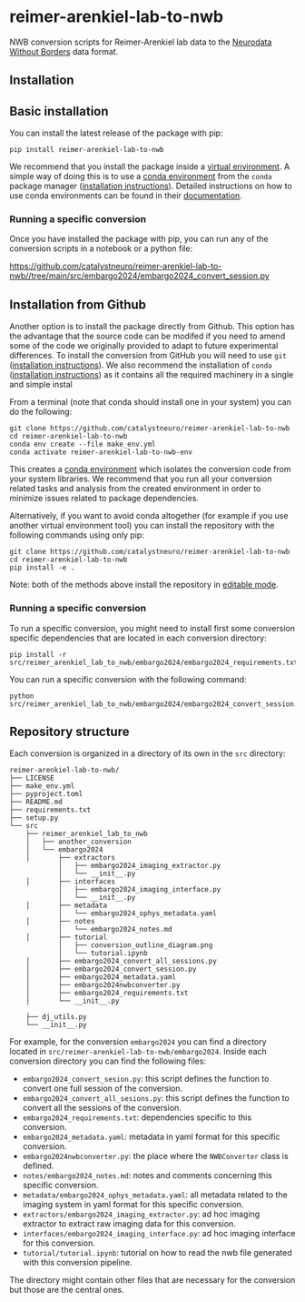 # reimer-arenkiel-lab-to-nwb
NWB conversion scripts for Reimer-Arenkiel lab data to the [Neurodata Without Borders](https://nwb-overview.readthedocs.io/) data format.


## Installation
## Basic installation

You can install the latest release of the package with pip:

```
pip install reimer-arenkiel-lab-to-nwb
```

We recommend that you install the package inside a [virtual environment](https://docs.python.org/3/tutorial/venv.html). A simple way of doing this is to use a [conda environment](https://docs.conda.io/projects/conda/en/latest/user-guide/concepts/environments.html) from the `conda` package manager ([installation instructions](https://docs.conda.io/en/latest/miniconda.html)). Detailed instructions on how to use conda environments can be found in their [documentation](https://docs.conda.io/projects/conda/en/latest/user-guide/tasks/manage-environments.html).

### Running a specific conversion
Once you have installed the package with pip, you can run any of the conversion scripts in a notebook or a python file:

https://github.com/catalystneuro/reimer-arenkiel-lab-to-nwb//tree/main/src/embargo2024/embargo2024_convert_session.py




## Installation from Github
Another option is to install the package directly from Github. This option has the advantage that the source code can be modifed if you need to amend some of the code we originally provided to adapt to future experimental differences. To install the conversion from GitHub you will need to use `git` ([installation instructions](https://github.com/git-guides/install-git)). We also recommend the installation of `conda` ([installation instructions](https://docs.conda.io/en/latest/miniconda.html)) as it contains all the required machinery in a single and simple instal

From a terminal (note that conda should install one in your system) you can do the following:

```
git clone https://github.com/catalystneuro/reimer-arenkiel-lab-to-nwb
cd reimer-arenkiel-lab-to-nwb
conda env create --file make_env.yml
conda activate reimer-arenkiel-lab-to-nwb-env
```

This creates a [conda environment](https://docs.conda.io/projects/conda/en/latest/user-guide/concepts/environments.html) which isolates the conversion code from your system libraries.  We recommend that you run all your conversion related tasks and analysis from the created environment in order to minimize issues related to package dependencies.

Alternatively, if you want to avoid conda altogether (for example if you use another virtual environment tool) you can install the repository with the following commands using only pip:

```
git clone https://github.com/catalystneuro/reimer-arenkiel-lab-to-nwb
cd reimer-arenkiel-lab-to-nwb
pip install -e .
```

Note:
both of the methods above install the repository in [editable mode](https://pip.pypa.io/en/stable/cli/pip_install/#editable-installs).

### Running a specific conversion
To run a specific conversion, you might need to install first some conversion specific dependencies that are located in each conversion directory:
```
pip install -r src/reimer_arenkiel_lab_to_nwb/embargo2024/embargo2024_requirements.txt
```

You can run a specific conversion with the following command:
```
python src/reimer_arenkiel_lab_to_nwb/embargo2024/embargo2024_convert_session.py
```

## Repository structure
Each conversion is organized in a directory of its own in the `src` directory:

    reimer-arenkiel-lab-to-nwb/
    ├── LICENSE
    ├── make_env.yml
    ├── pyproject.toml
    ├── README.md
    ├── requirements.txt
    ├── setup.py
    └── src
        ├── reimer_arenkiel_lab_to_nwb
        │   ├── another_conversion
        │   └── embargo2024
        │       ├── extractors
                │   ├── embargo2024_imaging_extractor.py
                │   └── __init__.py
        │       ├── interfaces
                │   ├── embargo2024_imaging_interface.py
                │   └── __init__.py
        │       ├── metadata
                │   └── embargo2024_ophys_metadata.yaml
        │       ├── notes
                │   └── embargo2024_notes.md
        │       ├── tutorial
                │   ├── conversion_outline_diagram.png
                │   └── tutorial.ipynb
        │       ├── embargo2024_convert_all_sessions.py
        │       ├── embargo2024_convert_session.py
        │       ├── embargo2024_metadata.yaml
        │       ├── embargo2024nwbconverter.py
        │       ├── embargo2024_requirements.txt
        │       └── __init__.py

        ├── dj_utils.py
        └── __init__.py

 For example, for the conversion `embargo2024` you can find a directory located in `src/reimer-arenkiel-lab-to-nwb/embargo2024`. Inside each conversion directory you can find the following files:

* `embargo2024_convert_sesion.py`: this script defines the function to convert one full session of the conversion.
* `embargo2024_convert_all_sesions.py`: this script defines the function to convert all the sessions of the conversion.
* `embargo2024_requirements.txt`: dependencies specific to this conversion.
* `embargo2024_metadata.yaml`: metadata in yaml format for this specific conversion.
* `embargo2024nwbconverter.py`: the place where the `NWBConverter` class is defined.
* `notes/embargo2024_notes.md`: notes and comments concerning this specific conversion.
* `metadata/embargo2024_ophys_metadata.yaml`: all metadata related to the imaging system in yaml format for this specific conversion.
* `extractors/embargo2024_imaging_extractor.py`: ad hoc imaging extractor to extract raw imaging data for this conversion.
* `interfaces/embargo2024_imaging_interface.py`: ad hoc imaging interface for this conversion.
* `tutorial/tutorial.ipynb`: tutorial on how to read the nwb file generated with this conversion pipeline.

The directory might contain other files that are necessary for the conversion but those are the central ones.

